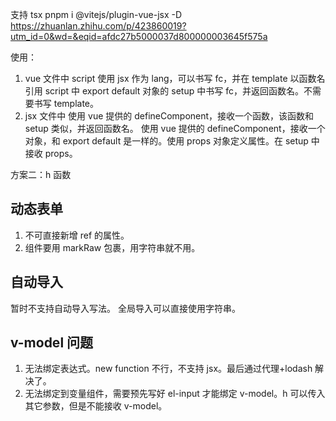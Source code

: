 支持 tsx
pnpm i @vitejs/plugin-vue-jsx -D
https://zhuanlan.zhihu.com/p/423860019?utm_id=0&wd=&eqid=afdc27b5000037d800000003645f575a

使用：

1. vue 文件中
   script 使用 jsx 作为 lang，可以书写 fc，并在 template 以函数名引用
   script 中 export default 对象的 setup 中书写 fc，并返回函数名。不需要书写 template。
2. jsx 文件中
   使用 vue 提供的 defineComponent，接收一个函数，该函数和 setup 类似，并返回函数名。
   使用 vue 提供的 defineComponent，接收一个对象，和 export default 是一样的。使用 props 对象定义属性。在 setup 中接收 props。

方案二：h 函数

## 动态表单

1. 不可直接新增 ref 的属性。
2. 组件要用 markRaw 包裹，用字符串就不用。

## 自动导入

暂时不支持自动导入写法。
全局导入可以直接使用字符串。

## v-model 问题

1. 无法绑定表达式。new function 不行，不支持 jsx。最后通过代理+lodash 解决了。
2. 无法绑定到变量组件，需要预先写好 el-input 才能绑定 v-model。h 可以传入其它参数，但是不能接收 v-model。
